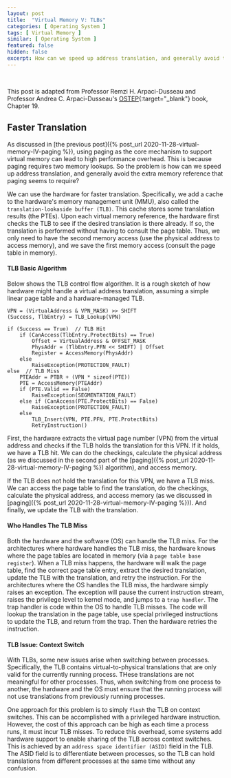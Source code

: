 ```yaml
---
layout: post
title:  "Virtual Memory V: TLBs"
categories: [ Operating System ]
tags: [ Virtual Memory ]
similar: [ Operating System ]
featured: false
hidden: false
excerpt: How can we speed up address translation, and generally avoid the extra memory reference that paging seems to require?
---
```


<br />

This post is adapted from Professor Remzi H. Arpaci-Dusseau and  Professor Andrea C. Arpaci-Dusseau's [OSTEP](http://pages.cs.wisc.edu/~remzi/OSTEP/){:target="_blank"} book, Chapter 19.

## Faster Translation

As discussed in [the previous post]({% post_url 2020-11-28-virtual-memory-IV-paging %}), using paging as the core mechanism to support virtual memory can lead to high performance overhead. This is because paging requires two memory lookups. So the problem is how can we speed up address translation, and generally avoid the extra memory reference that paging seems to require?

We can use the hardware for faster translation. Specifically, we add a cache to the hardware's memory management unit (MMU), also called the `translation-lookaside buffer (TLB)`. This cache stores some translation results (the PTEs). Upon each virtual memory reference, the hardware first checks the TLB to see if the desired translation is there already. If so, the translation is performed without having to consult the page table. Thus, we only need to have the second memory access (use the physical address to access memory), and we save the first memory access (consult the page table in memory).


#### TLB Basic Algorithm

Below shows the TLB control flow algorithm. It is a rough sketch of how hardware might handle a virtual address translation, assuming a simple linear page table and a hardware-managed TLB.
```
VPN = (VirtualAddress & VPN_MASK) >> SHIFT
(Success, TlbEntry) = TLB_Lookup(VPN)

if (Success == True)  // TLB Hit
    if (CanAccess(TlbEntry.ProtectBits) == True)
        Offset = VirtualAddress & OFFSET_MASK
        PhysAddr = (TlbEntry.PFN << SHIFT) | Offset
        Register = AccessMemory(PhysAddr)
    else 
        RaiseException(PROTECTION_FAULT)
else  // TLB Miss
    PTEAddr = PTBR + (VPN * sizeof(PTE))
    PTE = AccessMemory(PTEAddr)
    if (PTE.Valid == False)
        RaiseException(SEGMENTATION_FAULT)
    else if (CanAccess(PTE.ProtectBits) == False)
        RaiseException(PROTECTION_FAULT)
    else 
        TLB_Insert(VPN, PTE.PFN, PTE.ProtectBits)
        RetryInstruction()
```

First, the hardware extracts the virtual page number (VPN) from the virtual address and checks if the TLB holds the translation for this VPN. If it holds, we have a TLB hit. We can do the checkings, calculate the physical address (as we discussed in the second part of the [paging]({% post_url 2020-11-28-virtual-memory-IV-paging %}) algorithm), and access memory.

If the TLB does not hold the translation for this VPN, we have a TLB miss. We can access the page table to find the translation, do the checkings, calculate the physical address, and access memory (as we discussed in [paging]({% post_url 2020-11-28-virtual-memory-IV-paging %})). And finally, we update the TLB with the translation.

#### Who Handles The TLB Miss

Both the hardware and the software (OS) can handle the TLB miss. For the architectures where hardware handles the TLB miss, the hardware knows where the page tables are located in memory (via a `page table base register`). When a TLB miss happens, the hardware will walk the page table, find the correct page table entry, extract the desired translation, update the TLB with the translation, and retry the instruction. For the architectures where the OS handles the TLB miss, the hardware simply raises an exception.  The exception will pause the current instruction stream, raises the privilege level to kernel mode, and jumps to a `trap handler`. The trap handler is code within the OS to handle TLB misses.  The code will lookup the translation in the page table, use special privileged instructions to update the TLB, and return from the trap. Then the hardware retries the instruction.

#### TLB Issue: Context Switch

With TLBs, some new issues arise when switching between processes. Specifically, the TLB contains virtual-to-physical translations that are only valid for the currently running process. THese translations are not meaningful for other processes. Thus, when switching from one process to another, the hardware and the OS must ensure that the running process will not use translations from previously running processes.

One approach for this problem is to simply `flush` the TLB on context switches. This can be accomplished with a privileged hardware instruction. However, the cost of this approach can be high as each time a process runs, it must incur TLB misses. To reduce this overhead, some systems add hardware support to enable sharing of the TLB across context switches. This is achieved by an `address space identifier (ASID)` field in the TLB. The ASID field is to differentiate between processes, so the TLB can hold translations from different processes at the same time without any confusion.